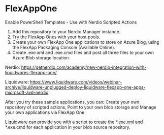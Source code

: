 # FlexAppOne
Enable PowerShell Templates - Use with Nerdio Scripted Actions
1. Add this repository to your Nerdio Manager instance.
2. Try the FlexApp Ones with your host pools.
3. Create your own FlexApp One applications to store on Azure Blog, using the FlexApp Packaging Console (Available Online).
4. Create .exe.xml and .exe.cmd files and post all three files to your own Azure Blob storage location.

Nerdio:
https://getnerdio.com/academy/new-nerdio-integration-with-liquidwares-flexapp-one/

Liquidware:
https://www.liquidware.com/videos/webinar-archive/liquidware-unplugged-deploy-liquidware-flexapp-one-apps-microsoft-avd-nerdio

After you try these sample applications, you can:
Create your own repository of scripted actions,
Point to your own blob storage and
Manage your own applications via FlexApp One. 

Liquidware can provide you with a script to create the *.exe.xml and *.exe.cmd for each application in your blob source repository.
